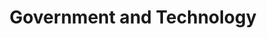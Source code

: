 ---
permalink: /modules/policy/government/
title: Government and Technology
readings:
    - title: "Of Course Congress Is Clueless About Tech—It Killed Its Tutor"
      author: "Kim Zetter"
      year: 2016
      url: "https://www.wired.com/2016/04/office-technology-assessment-congress-clueless-tech-killed-tutor/"
      note: ""
      syllabus: true

    - title: "Digital infrastructure is more than just broadband: What the US can learn from Europe's open source technology policy study"
      author: "Frank Nagle"
      year: 2021
      url: "https://www.brookings.edu/research/digital-infrastructure-is-more-than-just-broadband-what-the-u-s-can-learn-from-europes-open-source-technology-policy-study/"
      note: ""
      syllabus: true

    - title: "To Move Forward, Federal IT Infrastructure Needs Resiliency"
      author: "Dante Disparte and Tomicah Tillemann"
      year: 2021
      url: "https://fedtechmagazine.com/article/2021/02/move-forward-federal-it-infrastructure-needs-resiliency"
      note: ""
      syllabus: true

    - title: "'The Fifth Risk' Paints A Portrait Of A Government Led By The Uninterested"
      author: "Brian Naylor"
      year: 2018
      url: "https://www.npr.org/2018/10/02/652563904/the-fifth-risk-paints-a-portrait-of-a-government-led-by-the-uninterested"
      note: ""
      syllabus: true

    - title: "The Failed Launch Of www.HealthCare.gov"
      author: "Technology and Operations Management at Harvard University"
      year: 2016
      url: "https://d3.harvard.edu/platform-rctom/submission/the-failed-launch-of-www-healthcare-gov/"
      note: ""
      syllabus: true

    - title: "IT infrastructure: pillar of digital government"
      author: "Kearney"
      year: 2015
      url: "https://www.kearney.com/public-sector/article/-/insights/it-infrastructure-pillar-of-digital-government"
      note: "Skim"
      syllabus: true
---